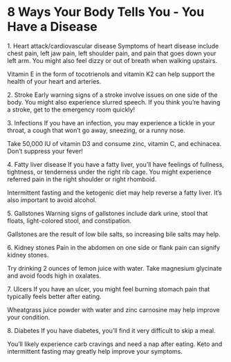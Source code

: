 # 8 Ways Your Body Tells You - You Have a Disease

1\. Heart attack/cardiovascular disease Symptoms of heart disease include chest pain, left jaw pain, left shoulder pain, and pain that goes down your left arm. You might also feel dizzy or out of breath when walking upstairs.

Vitamin E in the form of tocotrienols and vitamin K2 can help support the health of your heart and arteries.

2\. Stroke Early warning signs of a stroke involve issues on one side of the body. You might also experience slurred speech. If you think you’re having a stroke, get to the emergency room quickly!

3\. Infections If you have an infection, you may experience a tickle in your throat, a cough that won’t go away, sneezing, or a runny nose.

Take 50,000 IU of vitamin D3 and consume zinc, vitamin C, and echinacea. Don’t suppress your fever!

4\. Fatty liver disease If you have a fatty liver, you’ll have feelings of fullness, tightness, or tenderness under the right rib cage. You might experience referred pain in the right shoulder or right rhomboid.

Intermittent fasting and the ketogenic diet may help reverse a fatty liver. It’s also important to avoid alcohol.

5\. Gallstones Warning signs of gallstones include dark urine, stool that floats, light-colored stool, and constipation.

Gallstones are the result of low bile salts, so increasing bile salts may help.

6\. Kidney stones Pain in the abdomen on one side or flank pain can signify kidney stones.

Try drinking 2 ounces of lemon juice with water. Take magnesium glycinate and avoid foods high in oxalates.

7\. Ulcers If you have an ulcer, you might feel burning stomach pain that typically feels better after eating.

Wheatgrass juice powder with water and zinc carnosine may help improve your condition.

8\. Diabetes If you have diabetes, you’ll find it very difficult to skip a meal.

You’ll likely experience carb cravings and need a nap after eating. Keto and intermittent fasting may greatly help improve your symptoms.